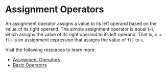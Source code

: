 # Assignment Operators

An assignment operator assigns a value to its left operand based on the value of its right operand. The simple assignment operator is equal (`=`), which assigns the value of its right operand to its left operand. That is, `x = f()` is an assignment expression that assigns the value of `f()` to `x`.

Visit the following resources to learn more:

- [Assignment Operators](https://developer.mozilla.org/en-US/docs/Web/JavaScript/Guide/Expressions_and_Operators#assignment_operators)
- [Basic Operators](https://javascript.info/operators#assignment)
